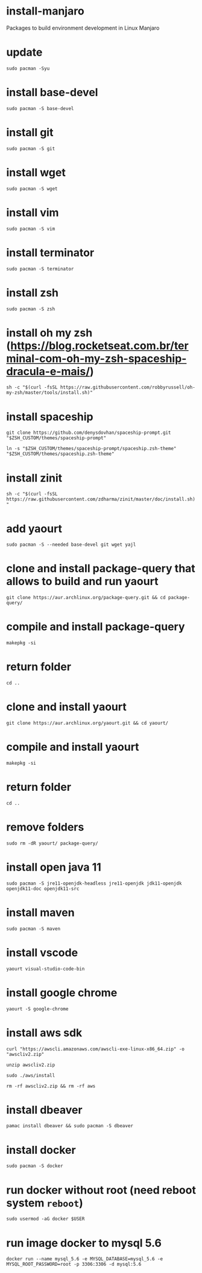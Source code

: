 # install-manjaro
Packages to build environment development in Linux Manjaro

# update
`sudo pacman -Syu`

# install base-devel
`sudo pacman -S base-devel`

# install git
`sudo pacman -S git`

# install wget
`sudo pacman -S wget`

# install vim
`sudo pacman -S vim`

# install terminator
`sudo pacman -S terminator`

# install zsh
`sudo pacman -S zsh`

# install oh my zsh (https://blog.rocketseat.com.br/terminal-com-oh-my-zsh-spaceship-dracula-e-mais/)
`sh -c "$(curl -fsSL https://raw.githubusercontent.com/robbyrussell/oh-my-zsh/master/tools/install.sh)"`

# install spaceship
`git clone https://github.com/denysdovhan/spaceship-prompt.git "$ZSH_CUSTOM/themes/spaceship-prompt"`

`ln -s "$ZSH_CUSTOM/themes/spaceship-prompt/spaceship.zsh-theme" "$ZSH_CUSTOM/themes/spaceship.zsh-theme"`

# install zinit
`sh -c "$(curl -fsSL https://raw.githubusercontent.com/zdharma/zinit/master/doc/install.sh)"`

# add yaourt
`sudo pacman -S --needed base-devel git wget yajl`

# clone and install package-query that allows to build and run yaourt
`git clone https://aur.archlinux.org/package-query.git && cd package-query/`

# compile and install package-query
`makepkg -si`

# return folder
`cd ..`

# clone and install yaourt
`git clone https://aur.archlinux.org/yaourt.git && cd yaourt/`

# compile and install yaourt
`makepkg -si`

# return folder
`cd ..`

# remove folders
`sudo rm -dR yaourt/ package-query/`

# install open java 11
`sudo pacman -S jre11-openjdk-headless jre11-openjdk jdk11-openjdk openjdk11-doc openjdk11-src`

# install maven
`sudo pacman -S maven`

# install vscode
`yaourt visual-studio-code-bin`

# install google chrome
`yaourt -S google-chrome`

# install aws sdk
`curl "https://awscli.amazonaws.com/awscli-exe-linux-x86_64.zip" -o "awscliv2.zip"`

`unzip awscliv2.zip`

`sudo ./aws/install`

`rm -rf awscliv2.zip && rm -rf aws`

# install dbeaver
`pamac install dbeaver && sudo pacman -S dbeaver`

# install docker
`sudo pacman -S docker`

# run docker without root (need reboot system `reboot`)
`sudo usermod -aG docker $USER`

# run image docker to mysql 5.6
`docker run --name mysql_5.6 -e MYSQL_DATABASE=mysql_5.6 -e MYSQL_ROOT_PASSWORD=root -p 3306:3306 -d mysql:5.6`
